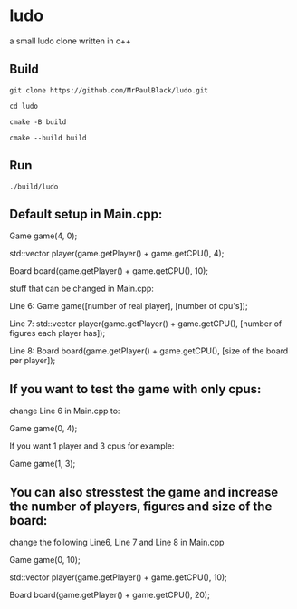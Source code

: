 # ludo

a small ludo clone written in c++



## Build

```git clone https://github.com/MrPaulBlack/ludo.git```

```cd ludo```

```cmake -B build```

```cmake --build build```



## Run

```./build/ludo```



## Default setup in Main.cpp:

Game game(4, 0);

std::vector<Player> player(game.getPlayer() + game.getCPU(), 4);

Board board(game.getPlayer() + game.getCPU(), 10);

stuff that can be changed in Main.cpp:


Line 6: Game game([number of real player], [number of cpu's]);

Line 7: std::vector<Player> player(game.getPlayer() + game.getCPU(), [number of figures each player has]);

Line 8: Board board(game.getPlayer() + game.getCPU(), [size of the board per player]);



## If you want to test the game with only cpus:

change Line 6 in Main.cpp to:

Game game(0, 4);


If you want 1 player and 3 cpus for example:

Game game(1, 3);



## You can also stresstest the game and increase the number of players, figures and size of the board:

change the following Line6, Line 7 and Line 8 in Main.cpp

Game game(0, 10);

std::vector<Player> player(game.getPlayer() + game.getCPU(), 10);

Board board(game.getPlayer() + game.getCPU(), 20);